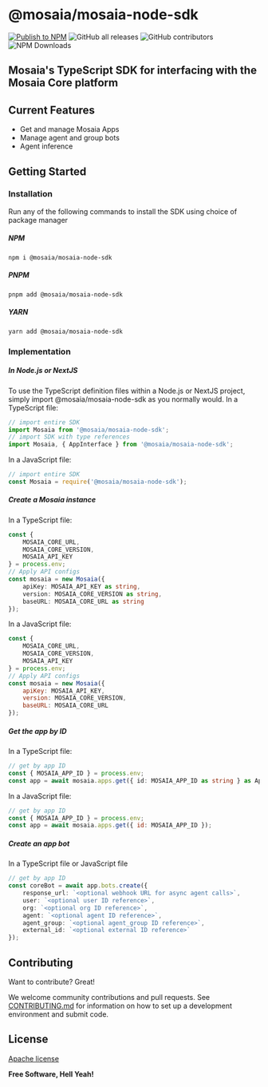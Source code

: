 # @mosaia/mosaia-node-sdk
[![Publish to NPM](https://github.com/mosaia-development/mosaia-node-sdk/actions/workflows/deploy.yml/badge.svg)](https://github.com/mosaia-development/mosaia-node-sdk/actions/workflows/deploy.yml)
![GitHub all releases](https://img.shields.io/github/commit-activity/m/mosaia-development/mosaia-node-sdk)
![GitHub contributors](https://img.shields.io/github/contributors-anon/mosaia-development/mosaia-node-sdk)
![NPM Downloads](https://img.shields.io/npm/dm/%40mosaia%2Fmosaia-node-sdk)

## Mosaia's TypeScript SDK for interfacing with the Mosaia Core platform

## Current Features
- Get and manage Mosaia Apps
- Manage agent and group bots
- Agent inference

## Getting Started
### Installation
Run any of the following commands to install the SDK using choice of package manager
##### NPM
```shell
npm i @mosaia/mosaia-node-sdk
```
##### PNPM
```shell
pnpm add @mosaia/mosaia-node-sdk
```
##### YARN
```shell
yarn add @mosaia/mosaia-node-sdk
```

### Implementation
##### In Node.js or NextJS
To use the TypeScript definition files within a Node.js or NextJS project, simply import @mosaia/mosaia-node-sdk as you normally would.
In a TypeScript file:
```typescript
// import entire SDK
import Mosaia from '@mosaia/mosaia-node-sdk';
// import SDK with type references
import Mosaia, { AppInterface } from '@mosaia/mosaia-node-sdk';
```
In a JavaScript file:
```javascript
// import entire SDK
const Mosaia = require('@mosaia/mosaia-node-sdk');
```
##### Create a Mosaia instance
In a TypeScript file:
```typescript
const {
    MOSAIA_CORE_URL,
    MOSAIA_CORE_VERSION,
    MOSAIA_API_KEY
} = process.env;
// Apply API configs 
const mosaia = new Mosaia({
    apiKey: MOSAIA_API_KEY as string,
    version: MOSAIA_CORE_VERSION as string,
    baseURL: MOSAIA_CORE_URL as string
});
```
In a JavaScript file:
```javascript
const {
    MOSAIA_CORE_URL,
    MOSAIA_CORE_VERSION,
    MOSAIA_API_KEY
} = process.env;
// Apply API configs 
const mosaia = new Mosaia({
    apiKey: MOSAIA_API_KEY,
    version: MOSAIA_CORE_VERSION,
    baseURL: MOSAIA_CORE_URL
});
```
##### Get the app by ID
In a TypeScript file:
```typescript
// get by app ID
const { MOSAIA_APP_ID } = process.env;
const app = await mosaia.apps.get({ id: MOSAIA_APP_ID as string } as AppInterface);
```
In a JavaScript file:
```javascript
// get by app ID
const { MOSAIA_APP_ID } = process.env;
const app = await mosaia.apps.get({ id: MOSAIA_APP_ID });
```
##### Create an app bot
In a TypeScript file or JavaScript file
```typescript
// get by app ID
const coreBot = await app.bots.create({
    response_url: `<optional webhook URL for async agent calls>`,
    user: `<optional user ID reference>`,
    org: `<optional org ID reference>`,
    agent: `<optional agent ID reference>`,
    agent_group: `<optional agent_group ID reference>`,
    external_id: `<optional external ID reference>`
});
```
    
## Contributing
Want to contribute? Great!

We welcome community contributions and pull requests. See [CONTRIBUTING.md][contributing] for information on how to set up a development environment and submit code.

## License

[Apache license][license]

**Free Software, Hell Yeah!**

[issues]: https://github.com/mosaia-development/mosaia-node-sdk/issues
[pr]: https://github.com/mosaia-development/mosaia-node-sdk/pulls
[license]: https://github.com/mosaia-development/mosaia-node-sdk/blob/main/LICENSE
[contributing]: https://github.com/mosaia-development/mosaia-node-sdk/blob/main/CONTRIBUTING.md
[cla]: http://en.wikipedia.org/wiki/Contributor_License_Agreement
